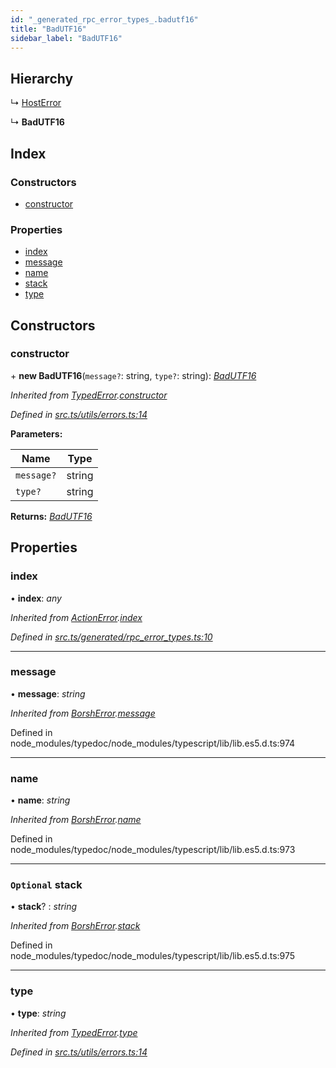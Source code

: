 ```yaml
---
id: "_generated_rpc_error_types_.badutf16"
title: "BadUTF16"
sidebar_label: "BadUTF16"
---
```


## Hierarchy

  ↳ [HostError](_generated_rpc_error_types_.hosterror.md)

  ↳ **BadUTF16**

## Index

### Constructors

* [constructor](_generated_rpc_error_types_.badutf16.md#constructor)

### Properties

* [index](_generated_rpc_error_types_.badutf16.md#index)
* [message](_generated_rpc_error_types_.badutf16.md#message)
* [name](_generated_rpc_error_types_.badutf16.md#name)
* [stack](_generated_rpc_error_types_.badutf16.md#optional-stack)
* [type](_generated_rpc_error_types_.badutf16.md#type)

## Constructors

###  constructor

\+ **new BadUTF16**(`message?`: string, `type?`: string): *[BadUTF16](_generated_rpc_error_types_.badutf16.md)*

*Inherited from [TypedError](_utils_errors_.typederror.md).[constructor](_utils_errors_.typederror.md#constructor)*

*Defined in [src.ts/utils/errors.ts:14](https://github.com/nearprotocol/nearlib/blob/de49029/src.ts/utils/errors.ts#L14)*

**Parameters:**

Name | Type |
------ | ------ |
`message?` | string |
`type?` | string |

**Returns:** *[BadUTF16](_generated_rpc_error_types_.badutf16.md)*

## Properties

###  index

• **index**: *any*

*Inherited from [ActionError](_generated_rpc_error_types_.actionerror.md).[index](_generated_rpc_error_types_.actionerror.md#index)*

*Defined in [src.ts/generated/rpc_error_types.ts:10](https://github.com/nearprotocol/nearlib/blob/de49029/src.ts/generated/rpc_error_types.ts#L10)*

___

###  message

• **message**: *string*

*Inherited from [BorshError](_utils_serialize_.borsherror.md).[message](_utils_serialize_.borsherror.md#message)*

Defined in node_modules/typedoc/node_modules/typescript/lib/lib.es5.d.ts:974

___

###  name

• **name**: *string*

*Inherited from [BorshError](_utils_serialize_.borsherror.md).[name](_utils_serialize_.borsherror.md#name)*

Defined in node_modules/typedoc/node_modules/typescript/lib/lib.es5.d.ts:973

___

### `Optional` stack

• **stack**? : *string*

*Inherited from [BorshError](_utils_serialize_.borsherror.md).[stack](_utils_serialize_.borsherror.md#optional-stack)*

Defined in node_modules/typedoc/node_modules/typescript/lib/lib.es5.d.ts:975

___

###  type

• **type**: *string*

*Inherited from [TypedError](_utils_errors_.typederror.md).[type](_utils_errors_.typederror.md#type)*

*Defined in [src.ts/utils/errors.ts:14](https://github.com/nearprotocol/nearlib/blob/de49029/src.ts/utils/errors.ts#L14)*
